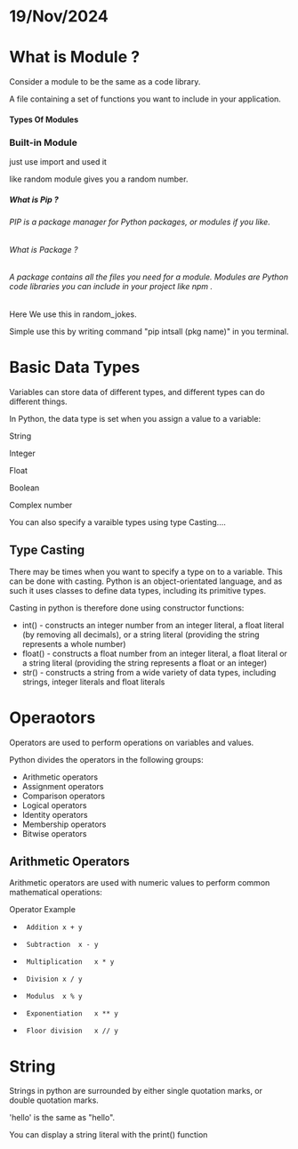 # 19/Nov/2024

# What is Module ?

Consider a module to be the same as a code library.

A file containing a set of functions you want to include in your application.

#### Types Of Modules
### Built-in Module 

just use import and used it 

like random module gives you a random number.

##### What  is Pip ?
###### PIP is a package manager for Python packages, or modules if you like.
###### What is Package ?
###### A package contains all the files you need for a module.  Modules are Python code libraries you can include in your project like npm .

Here We use this in random_jokes. 

Simple use this by writing command "pip intsall (pkg name)" in you terminal.


# Basic Data Types

Variables can store data of different types, and different types can do different things.

In Python, the data type is set when you assign a value to a variable:

String

Integer

Float

Boolean

Complex number

You can also specify a varaible types using type Casting....

## Type Casting
There may be times when you want to specify a type on to a variable. This can be done with casting. Python is an object-orientated language, and as such it uses classes to define data types, including its primitive types.

Casting in python is therefore done using constructor functions:

- int() - constructs an integer number from an integer literal, a float literal (by removing all decimals), or a string literal (providing the string represents a whole number)
- float() - constructs a float number from an integer literal, a float literal or a string literal (providing the string represents a float or an integer)
- str() - constructs a string from a wide variety of data types, including strings, integer literals and float literals

# Operaotors 

Operators are used to perform operations on variables and values.

Python divides the operators in the following groups:

- Arithmetic operators
- Assignment operators
- Comparison operators
- Logical operators
- Identity operators
- Membership operators
- Bitwise operators

## Arithmetic Operators

Arithmetic operators are used with numeric values to perform common mathematical operations:

Operator Example 
-      Addition	x + y	
-	   Subtraction	x - y	
-  	   Multiplication	x * y	
-	   Division	x / y	
-      Modulus	x % y	
-      Exponentiation	x ** y	
-	   Floor division	x // y



# String

Strings in python are surrounded by either single quotation marks, or double quotation marks.

'hello' is the same as "hello".

You can display a string literal with the print() function

